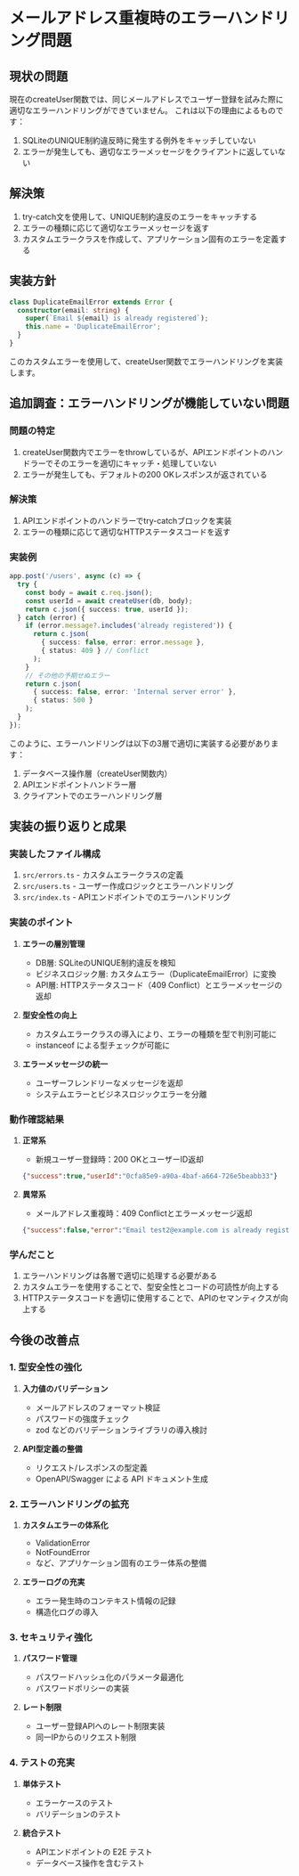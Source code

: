 # メールアドレス重複時のエラーハンドリング問題

## 現状の問題
現在のcreateUser関数では、同じメールアドレスでユーザー登録を試みた際に適切なエラーハンドリングができていません。
これは以下の理由によるものです：

1. SQLiteのUNIQUE制約違反時に発生する例外をキャッチしていない
2. エラーが発生しても、適切なエラーメッセージをクライアントに返していない

## 解決策

1. try-catch文を使用して、UNIQUE制約違反のエラーをキャッチする
2. エラーの種類に応じて適切なエラーメッセージを返す
3. カスタムエラークラスを作成して、アプリケーション固有のエラーを定義する

## 実装方針

```typescript
class DuplicateEmailError extends Error {
  constructor(email: string) {
    super(`Email ${email} is already registered`);
    this.name = 'DuplicateEmailError';
  }
}
```

このカスタムエラーを使用して、createUser関数でエラーハンドリングを実装します。

## 追加調査：エラーハンドリングが機能していない問題

### 問題の特定
1. createUser関数内でエラーをthrowしているが、APIエンドポイントのハンドラーでそのエラーを適切にキャッチ・処理していない
2. エラーが発生しても、デフォルトの200 OKレスポンスが返されている

### 解決策
1. APIエンドポイントのハンドラーでtry-catchブロックを実装
2. エラーの種類に応じて適切なHTTPステータスコードを返す

### 実装例
```typescript
app.post('/users', async (c) => {
  try {
    const body = await c.req.json();
    const userId = await createUser(db, body);
    return c.json({ success: true, userId });
  } catch (error) {
    if (error.message?.includes('already registered')) {
      return c.json(
        { success: false, error: error.message },
        { status: 409 } // Conflict
      );
    }
    // その他の予期せぬエラー
    return c.json(
      { success: false, error: 'Internal server error' },
      { status: 500 }
    );
  }
});
```

このように、エラーハンドリングは以下の3層で適切に実装する必要があります：
1. データベース操作層（createUser関数内）
2. APIエンドポイントハンドラー層
3. クライアントでのエラーハンドリング層

## 実装の振り返りと成果

### 実装したファイル構成
1. `src/errors.ts` - カスタムエラークラスの定義
2. `src/users.ts` - ユーザー作成ロジックとエラーハンドリング
3. `src/index.ts` - APIエンドポイントでのエラーハンドリング

### 実装のポイント
1. **エラーの層別管理**
   - DB層: SQLiteのUNIQUE制約違反を検知
   - ビジネスロジック層: カスタムエラー（DuplicateEmailError）に変換
   - API層: HTTPステータスコード（409 Conflict）とエラーメッセージの返却

2. **型安全性の向上**
   - カスタムエラークラスの導入により、エラーの種類を型で判別可能に
   - instanceof による型チェックが可能に

3. **エラーメッセージの統一**
   - ユーザーフレンドリーなメッセージを返却
   - システムエラーとビジネスロジックエラーを分離

### 動作確認結果
1. **正常系**
   - 新規ユーザー登録時：200 OKとユーザーID返却
   ```json
   {"success":true,"userId":"0cfa85e9-a90a-4baf-a664-726e5beabb33"}
   ```

2. **異常系**
   - メールアドレス重複時：409 Conflictとエラーメッセージ返却
   ```json
   {"success":false,"error":"Email test2@example.com is already registered"}
   ```

### 学んだこと
1. エラーハンドリングは各層で適切に処理する必要がある
2. カスタムエラーを使用することで、型安全性とコードの可読性が向上する
3. HTTPステータスコードを適切に使用することで、APIのセマンティクスが向上する

## 今後の改善点

### 1. 型安全性の強化
1. **入力値のバリデーション**
   - メールアドレスのフォーマット検証
   - パスワードの強度チェック
   - zod などのバリデーションライブラリの導入検討

2. **API型定義の整備**
   - リクエスト/レスポンスの型定義
   - OpenAPI/Swagger による API ドキュメント生成

### 2. エラーハンドリングの拡充
1. **カスタムエラーの体系化**
   - ValidationError
   - NotFoundError
   - など、アプリケーション固有のエラー体系の整備

2. **エラーログの充実**
   - エラー発生時のコンテキスト情報の記録
   - 構造化ログの導入

### 3. セキュリティ強化
1. **パスワード管理**
   - パスワードハッシュ化のパラメータ最適化
   - パスワードポリシーの実装

2. **レート制限**
   - ユーザー登録APIへのレート制限実装
   - 同一IPからのリクエスト制限

### 4. テストの充実
1. **単体テスト**
   - エラーケースのテスト
   - バリデーションのテスト

2. **統合テスト**
   - APIエンドポイントの E2E テスト
   - データベース操作を含むテスト
